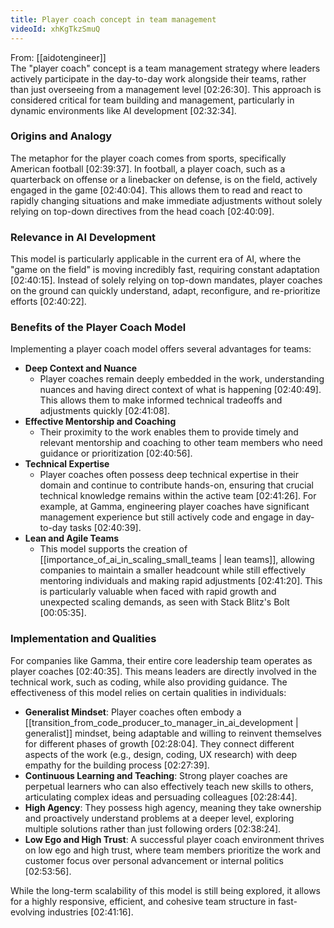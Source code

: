 ```yaml
---
title: Player coach concept in team management
videoId: xhKgTkzSmuQ
---
```


From: [[aidotengineer]] <br/> 
The "player coach" concept is a team management strategy where leaders actively participate in the day-to-day work alongside their teams, rather than just overseeing from a management level <a class="yt-timestamp" data-t="02:26:30">[02:26:30]</a>. This approach is considered critical for team building and management, particularly in dynamic environments like AI development <a class="yt-timestamp" data-t="02:32:34">[02:32:34]</a>.

### Origins and Analogy
The metaphor for the player coach comes from sports, specifically American football <a class="yt-timestamp" data-t="02:39:37">[02:39:37]</a>. In football, a player coach, such as a quarterback on offense or a linebacker on defense, is on the field, actively engaged in the game <a class="yt-timestamp" data-t="02:40:04">[02:40:04]</a>. This allows them to read and react to rapidly changing situations and make immediate adjustments without solely relying on top-down directives from the head coach <a class="yt-timestamp" data-t="02:40:09">[02:40:09]</a>.

### Relevance in AI Development
This model is particularly applicable in the current era of AI, where the "game on the field" is moving incredibly fast, requiring constant adaptation <a class="yt-timestamp" data-t="02:40:15">[02:40:15]</a>. Instead of solely relying on top-down mandates, player coaches on the ground can quickly understand, adapt, reconfigure, and re-prioritize efforts <a class="yt-timestamp" data-t="02:40:22">[02:40:22]</a>.

### Benefits of the Player Coach Model
Implementing a player coach model offers several advantages for teams:
*   **Deep Context and Nuance**
    *   Player coaches remain deeply embedded in the work, understanding nuances and having direct context of what is happening <a class="yt-timestamp" data-t="02:40:49">[02:40:49]</a>. This allows them to make informed technical tradeoffs and adjustments quickly <a class="yt-timestamp" data-t="02:41:08">[02:41:08]</a>.
*   **Effective Mentorship and Coaching**
    *   Their proximity to the work enables them to provide timely and relevant mentorship and coaching to other team members who need guidance or prioritization <a class="yt-timestamp" data-t="02:40:56">[02:40:56]</a>.
*   **Technical Expertise**
    *   Player coaches often possess deep technical expertise in their domain and continue to contribute hands-on, ensuring that crucial technical knowledge remains within the active team <a class="yt-timestamp" data-t="02:41:26">[02:41:26]</a>. For example, at Gamma, engineering player coaches have significant management experience but still actively code and engage in day-to-day tasks <a class="yt-timestamp" data-t="02:40:39">[02:40:39]</a>.
*   **Lean and Agile Teams**
    *   This model supports the creation of [[importance_of_ai_in_scaling_small_teams | lean teams]], allowing companies to maintain a smaller headcount while still effectively mentoring individuals and making rapid adjustments <a class="yt-timestamp" data-t="02:41:20">[02:41:20]</a>. This is particularly valuable when faced with rapid growth and unexpected scaling demands, as seen with Stack Blitz's Bolt <a class="yt-timestamp" data-t="00:05:35">[00:05:35]</a>.

### Implementation and Qualities
For companies like Gamma, their entire core leadership team operates as player coaches <a class="yt-timestamp" data-t="02:40:35">[02:40:35]</a>. This means leaders are directly involved in the technical work, such as coding, while also providing guidance. The effectiveness of this model relies on certain qualities in individuals:
*   **Generalist Mindset**: Player coaches often embody a [[transition_from_code_producer_to_manager_in_ai_development | generalist]] mindset, being adaptable and willing to reinvent themselves for different phases of growth <a class="yt-timestamp" data-t="02:28:04">[02:28:04]</a>. They connect different aspects of the work (e.g., design, coding, UX research) with deep empathy for the building process <a class="yt-timestamp" data-t="02:27:39">[02:27:39]</a>.
*   **Continuous Learning and Teaching**: Strong player coaches are perpetual learners who can also effectively teach new skills to others, articulating complex ideas and persuading colleagues <a class="yt-timestamp" data-t="02:28:44">[02:28:44]</a>.
*   **High Agency**: They possess high agency, meaning they take ownership and proactively understand problems at a deeper level, exploring multiple solutions rather than just following orders <a class="yt-timestamp" data-t="02:38:24">[02:38:24]</a>.
*   **Low Ego and High Trust**: A successful player coach environment thrives on low ego and high trust, where team members prioritize the work and customer focus over personal advancement or internal politics <a class="yt-timestamp" data-t="02:53:56">[02:53:56]</a>.

While the long-term scalability of this model is still being explored, it allows for a highly responsive, efficient, and cohesive team structure in fast-evolving industries <a class="yt-timestamp" data-t="02:41:16">[02:41:16]</a>.